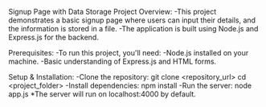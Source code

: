 Signup Page with Data Storage
Project Overview:
-This project demonstrates a basic signup page where users can input their details, and the information is stored in a file. -The application is built using Node.js and Express.js for the backend.

Prerequisites:
-To run this project, you'll need:
-Node.js installed on your machine.
-Basic understanding of Express.js and HTML forms.

Setup & Installation:
-Clone the repository:
git clone <repository_url>
cd <project_folder>
-Install dependencies:
npm install
-Run the server:
node app.js
*The server will run on localhost:4000 by default.
